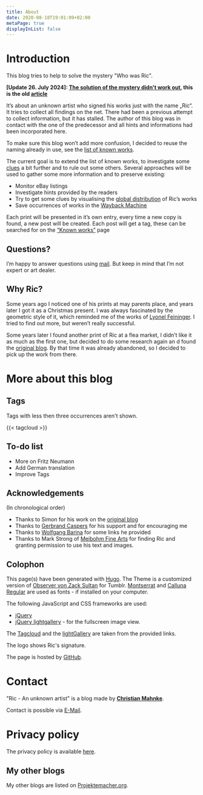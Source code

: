 ```yaml
---
title: About
date: 2020-08-18T19:01:09+02:00
metaPage: true
displayInList: false
---
```

# Introduction

This blog tries to help to solve the mystery "Who was Ric".

**[Update 26. July 2024]: [The solution of the mystery didn't work out](/post/mystery-again), this is the old [article](/post/mystery-solved)**

It’s about an unknown artist who signed his works just with the name „Ric“. It tries to collect all findings on the net. There had been a previous attempt to collect information, but it has stalled. The author of this blog was in contact with the one of the predecessor and all hints and informations had been incorporated here.

To make sure this blog won’t add more confusion, I decided to reuse the naming already in use, see the [list of known works](/works).

The current goal is to extend the list of known works, to investigate some [clues](/hints) a bit further and to rule out some others. Several approaches will be used to gather some more information and to preserve existing:

*   Monitor eBay listings
*   Investigate hints provided by the readers
*   Try to get some clues by visualising the [global distribution](/map) of Ric’s works
*   Save occurrences of works in the [Wayback Machine](https://archive.org/web/)

Each print will be presented in it’s own entry, every time a new copy is found, a new post will be created. Each post will get a tag, these can be searched for on the [“Known works”](/works) page

## Questions?

I’m happy to answer questions using [mail](mailto:ric-unknownartist@projektemacher.org). But keep in mind that I’m not expert or art dealer.

## Why Ric?

Some years ago I noticed one of his prints at may parents place, and years later I got it as a Christmas present. I was always fascinated by the geometric style of it, which reminded me of the works of [Lyonel Feininger](https://en.wikipedia.org/wiki/Lyonel_Feininger). I tried to find out more, but weren’t really successful.

Some years later I found another print of Ric at a flea market, I didn’t like it as much as the first one, but decided to do some research again an d found the [original blog](http://ric-unknownartist.blogspot.com/). By that time it was already abandoned, so I decided to pick up the work from there.

# More about this blog

## Tags

Tags with less then three occurrences aren't shown.

{{< tagcloud >}}

## To-do list

*   More on Fritz Neumann
*   Add German translation
*   Improve Tags

## Acknowledgements

(In chronological order)

*   Thanks to Simon for his work on the [original blog](http://ric-unknownartist.blogspot.com)
*   Thanks to [Gerbrand Caspers](https://gerrie-thefriendlyghost.blogspot.com/) for his support and for encouraging me
*   Thanks to [Wolfgang Barina](http://www.wolfgang-barina.de/) for some links he provided
*   Thanks to Mark Strong of [Meibohm Fine Arts](http://meibohmfinearts.com/) for finding Ric and granting permission to use his text and images.

## Colophon

This page(s) have been generated with [Hugo](https://gohugo.io/). The Theme is a customized version of [Observer von Zack Sultan](http://zacksultan.com) for Tumblr. [Montserrat](github.com/JulietaUla/Montserrat) and [Calluna Regular](https://www.exljbris.com/calluna.html) are used as fonts - if installed on your computer.

The following JavaScript and CSS frameworks are used:
* [jQuery](https://jquery.com/)
* [jQuery lightgallery](https://sachinchoolur.github.io/lightGallery/) - for the fullscreen image view.

The [Tagcloud](http://www.johann-oberdorfer.eu/blog/2020/02/23/20-02-23_tag_cloud_for_hugo/) and the [lightGallery](https://sachinchoolur.github.io/lightGallery/) are taken from the provided links.

The logo shows Ric's signature.

The page is hosted by [GitHub](https://github.com/).

# Contact

"Ric - An unknown artist" is a blog made by **[Christian Mahnke](https://christianmahnke.de/)**.

Contact is possible via [E-Mail](mailto:ric-unknownartist@projektemacher.org).

# Privacy policy

The privacy policy is available [here](/privacy).

## My other blogs

My other blogs are listed on [Projektemacher.org](https://projektemacher.org/blogs/).
